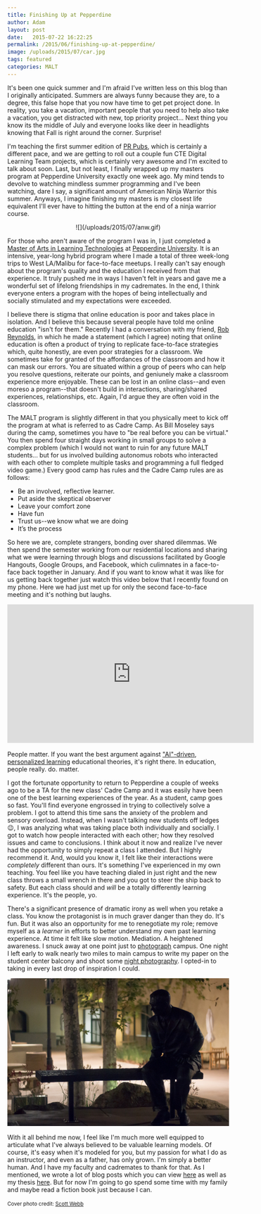 ```yaml
---
title: Finishing Up at Pepperdine
author: Adam
layout: post
date:   2015-07-22 16:22:25
permalink: /2015/06/finishing-up-at-pepperdine/
image: /uploads/2015/07/car.jpg
tags: featured
categories: MALT
---
```

It's been one quick summer and I'm afraid I've written less on this blog than I originally anticipated. Summers are always funny because they are, to a degree, this false hope that you now have time to get pet project done. In reality, you take a vacation, important people that you need to help also take a vacation, you get distracted with new, top priority project... Next thing you know its the middle of July and everyone looks like deer in headlights knowing that Fall is right around the corner. Surprise!

I'm teaching the first summer edition of [PR Pubs][1], which is certainly a different pace, and we are getting to roll out a couple fun CTE Digital Learning Team projects, which is certainly very awesome and I'm excited to talk about soon. Last, but not least, I finally wrapped up my masters program at Pepperdine University exactly one week ago. My mind tends to devolve to watching mindless summer programming and I've been watching, dare I say, a significant amount of American Ninja Warrior this summer. Anyways, I imagine finishing my masters is my closest life equivalent I'll ever have to hitting the button at the end of a ninja warrior course.
<center>
![](/uploads/2015/07/anw.gif)
</center>

For those who aren't aware of the program I was in, I just completed a [Master of Arts in Learning Technologies][2] at [Pepperdine University][3]. It is an intensive, year-long hybrid program where I made a total of three week-long trips to West LA/Malibu for face-to-face meetups. I really can't say enough about the program's quality and the education I received from that experience. It truly pushed me in ways I haven't felt in years and gave me a wonderful set of lifelong friendships in my cadremates. In the end, I think everyone enters a program with the hopes of being intellectually and socially stimulated and my expectations were exceeded.

I believe there is stigma that online education is poor and takes place in isolation. And I believe this because several people have told me online education "isn't for them." Recently I had a conversation with my friend, [Rob Reynolds][9], in which he made a statement (which I agree) noting that online education is often a product of trying to replicate face-to-face strategies which, quite honestly, are even poor strategies for a classroom. We sometimes take for granted of the affordances of the classroom and how it can mask our errors. You are situated within a group of peers who can help you resolve questions, reiterate our points, and geniunely make a classroom experience more enjoyable. These can be lost in an online class--and even moreso a program--that doesn't build in interactions, sharing/shared experiences, relationships, etc. Again, I'd argue they are often void in the classroom.

The MALT program is slightly different in that you physically meet to kick off the program at what is referred to as Cadre Camp. As Bill Moseley says during the camp, sometimes you have to "be real before you can be virtual." You then spend four straight days working in small groups to solve a complex problem (which I would not want to ruin for any future MALT students... but for us involved building autonomus robots who interacted with each other to complete multiple tasks and programming a full fledged video game.) Every good camp has rules and the Cadre Camp rules are as follows:

* Be an involved, reflective learner.
* Put aside the skeptical observer
* Leave your comfort zone
* Have fun
* Trust us--we know what we are doing
* It’s the process

So here we are, complete strangers, bonding over shared dilemmas. We then spend the semester working from our residential locations and sharing what we were learning through blogs and discussions facilitated by Google Hangouts, Google Groups, and Facebook, which culimnates in a face-to-face back together in January. And if you want to know what it was like for us getting back together just watch this video below that I recently found on my phone. Here we had just met up for only the second face-to-face meeting and it's nothing but laughs.

<iframe width="560" height="315" src="https://www.youtube.com/embed/sNgVJhzUV5E" frameborder="0" allowfullscreen></iframe>
<br>

People matter. If you want the best argument against ["AI"-driven, personalized learning][4] educational theories, it's right there. In education, people really. do. matter.

I got the fortunate opportunity to return to Pepperdine a couple of weeks ago to be a TA for the new class' Cadre Camp and it was easily have been one of the best learning experiences of the year. As a student, camp goes so fast. You'll find everyone engrossed in trying to collectively solve a problem. I got to attend this time sans the anxiety of the problem and sensory overload. Instead, when I wasn't talking new students off ledges :wink:, I was analyzing what was taking place both individually and socially. I got to watch how people interacted with each other; how they resolved issues and came to conclusions. I think about it now and realize I've never had the opportunity to simply repeat a class I attended. But I highly recommend it. And, would you know it, I felt like their interactions were *completely* different than ours. It's something I've experienced in my own teaching. You feel like you have teaching dialed in just right and the new class throws a small wrench in there and you got to steer the ship back to safety. But each class should and *will* be a totally differently learning experience. It's the people, yo.

There's a significant presence of dramatic irony as well when you retake a class. You know the protagonist is in much graver danger than they do. It's fun. But it was also an opportunity for me to renegotiate my role; remove myself as a *learner* in efforts to better understand my own past learning experience. At time it felt like slow motion. Mediation. A heightened awareness. I snuck away at one point just to [photograph][7] campus. One night I left early to walk nearly two miles to main campus to write my paper on the student center balcony and shoot some [night photography][8]. I opted-in to taking in every last drop of inspiration I could.

![George Pepperdine at Night.](/uploads/2015/07/pepperdine.jpg)

With it all behind me now, I feel like I'm much more well equipped to articulate what I've always believed to be valuable learning models. Of course, it's easy when it's modeled for you, but my passion for what I do as an instructor, and even as a father, has only grown. I'm simply a better human. And I have my faculty and cadremates to thank for that. As I mentioned, we wrote a lot of blog posts which you can view [here][5] as well as my thesis [here][6]. But for now I'm going to go spend some time with my family and maybe read a fiction book just because I can.

<small>Cover photo credit: [Scott Webb][10]

[1]: http://prpubs.us
[2]: MALT
[3]: Pepperdine
[4]: http://bigthink.com/in-their-own-words/ai-will-deliver-education-on-demand
[5]: http://pepperdine.adamcroom.completed
[6]: http://pepperdine.adamcroom.com/research/research-paper/
[7]: https://flic.kr/s/aHskfX6MBz
[8]: https://flic.kr/s/aHskfmsdNJ
[9]: https://twitter.com/xplanarob
[10]: https://stocksnap.io/photo/4CX8K2PVS9
